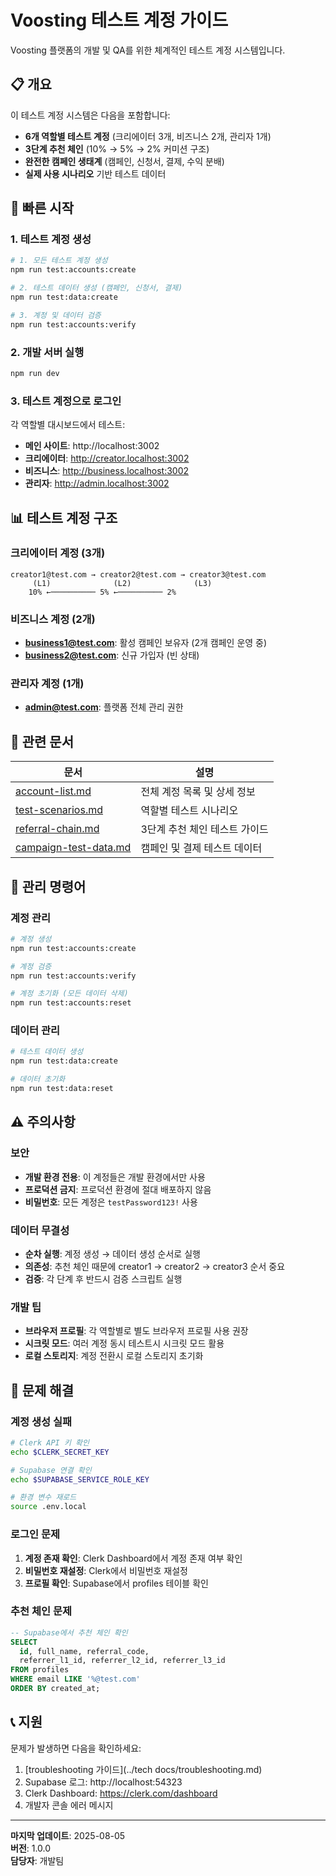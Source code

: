 # Voosting 테스트 계정 가이드

Voosting 플랫폼의 개발 및 QA를 위한 체계적인 테스트 계정 시스템입니다.

## 📋 개요

이 테스트 계정 시스템은 다음을 포함합니다:
- **6개 역할별 테스트 계정** (크리에이터 3개, 비즈니스 2개, 관리자 1개)
- **3단계 추천 체인** (10% → 5% → 2% 커미션 구조)
- **완전한 캠페인 생태계** (캠페인, 신청서, 결제, 수익 분배)
- **실제 사용 시나리오** 기반 테스트 데이터

## 🚀 빠른 시작

### 1. 테스트 계정 생성

```bash
# 1. 모든 테스트 계정 생성
npm run test:accounts:create

# 2. 테스트 데이터 생성 (캠페인, 신청서, 결제)
npm run test:data:create

# 3. 계정 및 데이터 검증
npm run test:accounts:verify
```

### 2. 개발 서버 실행

```bash
npm run dev
```

### 3. 테스트 계정으로 로그인

각 역할별 대시보드에서 테스트:
- **메인 사이트**: http://localhost:3002
- **크리에이터**: http://creator.localhost:3002
- **비즈니스**: http://business.localhost:3002  
- **관리자**: http://admin.localhost:3002

## 📊 테스트 계정 구조

### 크리에이터 계정 (3개)
```
creator1@test.com → creator2@test.com → creator3@test.com
     (L1)              (L2)              (L3)
    10% ←────────── 5% ←────────── 2%
```

### 비즈니스 계정 (2개)
- **business1@test.com**: 활성 캠페인 보유자 (2개 캠페인 운영 중)
- **business2@test.com**: 신규 가입자 (빈 상태)

### 관리자 계정 (1개)
- **admin@test.com**: 플랫폼 전체 관리 권한

## 🔗 관련 문서

| 문서 | 설명 |
|------|------|
| [account-list.md](./account-list.md) | 전체 계정 목록 및 상세 정보 |
| [test-scenarios.md](./test-scenarios.md) | 역할별 테스트 시나리오 |
| [referral-chain.md](./referral-chain.md) | 3단계 추천 체인 테스트 가이드 |
| [campaign-test-data.md](./campaign-test-data.md) | 캠페인 및 결제 테스트 데이터 |

## 🔧 관리 명령어

### 계정 관리
```bash
# 계정 생성
npm run test:accounts:create

# 계정 검증
npm run test:accounts:verify

# 계정 초기화 (모든 데이터 삭제)
npm run test:accounts:reset
```

### 데이터 관리
```bash
# 테스트 데이터 생성
npm run test:data:create

# 데이터 초기화
npm run test:data:reset
```

## ⚠️ 주의사항

### 보안
- **개발 환경 전용**: 이 계정들은 개발 환경에서만 사용
- **프로덕션 금지**: 프로덕션 환경에 절대 배포하지 않음
- **비밀번호**: 모든 계정은 `testPassword123!` 사용

### 데이터 무결성
- **순차 실행**: 계정 생성 → 데이터 생성 순서로 실행
- **의존성**: 추천 체인 때문에 creator1 → creator2 → creator3 순서 중요
- **검증**: 각 단계 후 반드시 검증 스크립트 실행

### 개발 팁
- **브라우저 프로필**: 각 역할별로 별도 브라우저 프로필 사용 권장
- **시크릿 모드**: 여러 계정 동시 테스트시 시크릿 모드 활용
- **로컬 스토리지**: 계정 전환시 로컬 스토리지 초기화

## 🐛 문제 해결

### 계정 생성 실패
```bash
# Clerk API 키 확인
echo $CLERK_SECRET_KEY

# Supabase 연결 확인  
echo $SUPABASE_SERVICE_ROLE_KEY

# 환경 변수 재로드
source .env.local
```

### 로그인 문제
1. **계정 존재 확인**: Clerk Dashboard에서 계정 존재 여부 확인
2. **비밀번호 재설정**: Clerk에서 비밀번호 재설정
3. **프로필 확인**: Supabase에서 profiles 테이블 확인

### 추천 체인 문제
```sql
-- Supabase에서 추천 체인 확인
SELECT 
  id, full_name, referral_code,
  referrer_l1_id, referrer_l2_id, referrer_l3_id
FROM profiles 
WHERE email LIKE '%@test.com'
ORDER BY created_at;
```

## 📞 지원

문제가 발생하면 다음을 확인하세요:
1. [troubleshooting 가이드](../tech docs/troubleshooting.md)
2. Supabase 로그: http://localhost:54323
3. Clerk Dashboard: https://clerk.com/dashboard
4. 개발자 콘솔 에러 메시지

---

**마지막 업데이트**: 2025-08-05  
**버전**: 1.0.0  
**담당자**: 개발팀